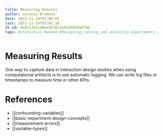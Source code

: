 ```yaml
---
title: Measuring Results
author: Lorenzo Drumond
date: 2023-11-20T03:00:03
last: 2023-11-20T03:01:10
zk_id: 6e631391cd9ee0216c1a91de859a0796
tags: #statistics #week4 #designing_running_and_analyzing_experiments #logging #test #coursera #experiment #control #AB_test #theory #design #rlang
---
```



# Measuring Results
One way to capture data in interaction design studies when using computational artifacts is to use automatic logging.
We can write log files or timestamps to measure time or other KPIs.

# References
- [[confounding-variables]]
- [[basic-experiment-design-concepts]]
- [[measurement-errors]]
- [[variable-types]]
